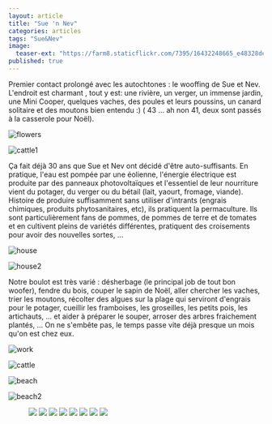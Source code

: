 ```yaml
---
layout: article
title: "Sue 'n Nev"
categories: articles
tags: "Sue&Nev"
image: 
  teaser-ext: "https://farm8.staticflickr.com/7395/16432248665_e48328de68.jpg"
published: true
---
```


Premier contact prolongé avec les autochtones : le wooffing de Sue et Nev. L'endroit est charmant , tout y est: une rivière, un verger, un immense jardin, une Mini Cooper, quelques vaches, des poules et leurs poussins, un canard solitaire et des moutons bien entendu :) ( 43 ... ah non 41, deux sont passés à la casserole pour Noël). 

![flowers](https://lh5.googleusercontent.com/-b3gUo6VP9ko/VNL4WCfW18I/AAAAAAAAAb8/3581a_bH71w/s800/upload_-1-MIX.jpg)

![cattle1](https://lh6.googleusercontent.com/-hM3DLsCT_3A/VNL8INFPGxI/AAAAAAAAAd8/8s4jAADvKSY/s800/upload_-1-MIX.jpg)

Ça fait déjà 30 ans que Sue et Nev ont décidé d'être auto-suffisants. En pratique, l'eau est pompée par une éolienne, l'énergie électrique est produite par des panneaux photovoltaïques et l'essentiel de leur nourriture vient du potager, du verger ou du bétail (lait, yaourt, fromage, viande). Histoire de produire suffisamment sans utiliser d'intrants (engrais chimiques, produits phytosanitaires, etc), ils pratiquent la permaculture. Ils sont particulièrement fans de pommes, de pommes de terre et de tomates et en cultivent pleins de variétés différentes, pratiquent des croisements pour avoir des nouvelles sortes, ...

![house](https://lh4.googleusercontent.com/-EJeDtq_J7mM/VNL-llSj0vI/AAAAAAAAAf4/Ofcmg_-ozP4/s800/upload_-1-MIX.jpg)

![house2](https://lh5.googleusercontent.com/-e_-ALDb_U0g/VNLvtJFuIzI/AAAAAAAAAa8/Ey4bRx53AeY/s800/upload_-1-MIX.jpg)

Notre boulot est très varié : désherbage (le principal job de tout bon woofer), fendre du bois, couper le sapin de Noël, aller chercher les vaches, trier les moutons, récolter des algues sur la plage qui serviront d'engrais pour le potager, cueillir les framboises, les groseilles, les petits pois, les artichauts, ... et aider à préparer le souper, arroser des arbres fraichement plantés, ... On ne s'embête pas, le temps passe vite déjà presque un mois qu'on est chez eux.

![work](https://lh6.googleusercontent.com/-WHRxiUeaW94/VNL9JC3v8zI/AAAAAAAAAeo/mr20Uc162Ok/s800/upload_-1-MIX.jpg)

![cattle](https://lh5.googleusercontent.com/-e_-ALDb_U0g/VNLvtJFuIzI/AAAAAAAAAa8/Ey4bRx53AeY/s800/upload_-1-MIX.jpg)

![beach](https://lh3.googleusercontent.com/-GzVHCzhfrTM/VNL9xN_Y1rI/AAAAAAAAAfI/7ZKMKoTqhTo/s800/upload_-1-MIX.jpg)

![beach2](https://lh4.googleusercontent.com/-uOX8tmlIXbQ/VNL-LGohb7I/AAAAAAAAAfg/zX3gUGrcBnY/s800/upload_-1-MIX.jpg)

<figure class="half">
  <img src="https://farm9.staticflickr.com/8643/16170472875_5e70cbfec7_n.jpg">
  <img src="https://farm8.staticflickr.com/7494/15982980268_262dfcb98e_n.jpg">
  <img src="https://farm9.staticflickr.com/8566/15548070874_e158950f3f_n.jpg">
  <img src="https://farm8.staticflickr.com/7471/16170456335_f4e7a652d0_n.jpg">
  <img src="https://farm8.staticflickr.com/7573/15550637363_071c3253b7_n.jpg">
  <img src="https://farm9.staticflickr.com/8643/16170472875_5e70cbfec7_n.jpg">
  <img src="https://farm8.staticflickr.com/7463/16169776912_bc7312e55f_n.jpg">
  <img src="https://farm9.staticflickr.com/8613/15984700907_492fdcbf31_n.jpg">
</figure>